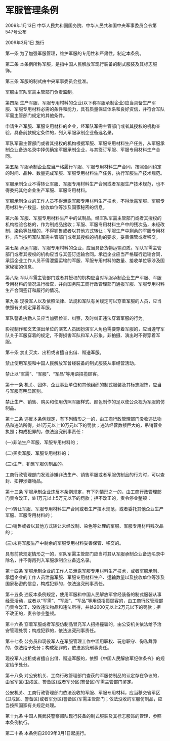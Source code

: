 # 军服管理条例

2009年1月13日 中华人民共和国国务院、中华人民共和国中央军事委员会令第547号公布

2009年3月1日 施行



第一条 为了加强军服管理，维护军服的专用性和严肃性，制定本条例。

第二条 本条例所称军服，是指中国人民解放军现行装备的制式服装及其标志服饰。

第三条 军服的制式由中央军事委员会批准。

军服由军队军需主管部门负责监制。

第四条 生产军服、军服专用材料的企业(以下称军服承制企业)应当具备生产军服、军服专用材料必需的条件和能力，具有质量保证体系和良好资信，并符合军队军需主管部门规定的其他条件。

申请生产军服、军服专用材料的企业，经军队军需主管部门或者其授权的机构查验，具备前款规定条件的，列入军服承制企业备选名录。

军队军需主管部门或者其授权的机构根据军服、军服专用材料生产任务，从军服承制企业备选名录中择优确定军服承制企业，与其签订军服、军服专用材料生产合同。

第五条 军服承制企业应当严格履行军服、军服专用材料生产合同，按照合同约定的时间、品种、数量完成军服、军服专用材料生产任务，执行军服生产技术规范。

军服承制企业不得转让军服、军服专用材料生产合同或者军服生产技术规范，也不得委托其他企业生产军服、军服专用材料。

军服承制企业的工作人员不得泄露军服专用材料生产技术，不得泄露军服、军服专用材料生产数量、接收单位等涉及国家秘密的信息。

第六条 军服、军服专用材料生产中的试制品，经军队军需主管部门或者其授权的机构检验合格的，作为制成品接收；军服、军服专用材料生产中的残次品，未经改制、染色等处理的，不得销售或者以其他方式转让；军服生产中剩余的军服专用材料，应当按照军队军需主管部门或者其授权的机构的要求，妥善保管或者移交。

第七条 承运军服、军服专用材料的企业，应当具备货物运输资质。军队军需主管部门或者其授权的机构应当与其签订运输合同。承运企业应当严格履行运输合同，承运企业工作人员不得泄露运输的军服、军服专用材料的数量、接收单位等涉及国家秘密的信息。

第八条 军队军需主管部门或者其授权的机构应当对军服承制企业生产军服、军服专用材料的情况进行检查，并向国务院工商行政管理部门通报军服、军服专用材料生产合同签订和履行的情况。

第九条 现役军人以及依照法律、法规和军队有关规定可以穿着军服的人员，应当依照有关规定穿着军服。

军队警备执勤人员应当加强检查、纠察，及时纠正违法穿着军服的行为。

影视制作和文艺演出单位的演艺人员因扮演军人角色需要穿着军服的，应当遵守军队关于军服穿着的规定，不得损害军队和军人形象。非拍摄、演出时不得穿着军服。

第十条 禁止买卖、出租或者擅自出借、赠送军服。

禁止使用军服和中国人民解放军曾经装备的制式服装从事经营活动。

禁止以“军需”、“军服”、“军品”等用语招揽顾客。

第十一条 机关、团体、企业事业单位和其他组织的制式服装及其标志服饰，应当与军服有明显区别。

禁止生产、销售、购买和使用仿照军服样式、颜色制作的足以使公众视为军服的仿制品。

第十二条 违反本条例规定，有下列情形之一的，由工商行政管理部门没收违法物品和违法所得，处1万元以上10万元以下的罚款；违法经营数额巨大的，吊销营业执照；构成犯罪的，依法追究刑事责任：

(一)非法生产军服、军服专用材料的；

(二)买卖军服、军服专用材料的；

(三)生产、销售军服仿制品的。

工商行政管理部门发现涉嫌非法生产、销售军服或者军服仿制品的行为时，可以查封、扣押涉嫌物品。

第十三条 军服承制企业违反本条例规定，有下列情形之一的，由工商行政管理部门责令改正，处1万元以上5万元以下的罚款；拒不改正的，责令停业整顿：

(一)转让军服、军服专用材料生产合同或者生产技术规范，或者委托其他企业生产军服、军服专用材料的；

(二)销售或者以其他方式转让未经改制、染色等处理的军服、军服专用材料残次品的；

(三)未将军服生产中剩余的军服专用材料妥善保管、移交的。

具有前款规定情形之一的，军队军需主管部门应当将其从军服承制企业备选名录中除名，并不得再列入军服承制企业备选名录。

第十四条 军服承制企业的工作人员泄露军服专用材料生产技术，或者军服承制、承运企业的工作人员泄露军服、军服专用材料生产、运输数量以及接收单位等涉及国家秘密的信息，构成犯罪的，依法追究刑事责任。

第十五条 违反本条例规定，使用军服和中国人民解放军曾经装备的制式服装从事经营活动，或者以“军需”、“军服”、“军品”等用语招揽顾客的，由工商行政管理部门责令改正，没收违法物品和违法所得，并处2000元以上2万元以下的罚款；拒不改正的，责令停业整顿。

第十六条 穿着军服或者军服仿制品冒充军人招摇撞骗的，由公安机关依法给予治安管理处罚；构成犯罪的，依法追究刑事责任。

第十七条 公务员和现役军人在军服管理工作中滥用职权、玩忽职守、徇私舞弊的，依法给予处分；构成犯罪的，依法追究刑事责任。

现役军人出租或者擅自出借、赠送军服的，依照《中国人民解放军纪律条令》的规定给予处分。

第十八条 对公安机关、工商行政管理部门查获的军服仿制品的认定存在争议的，由省军区(卫戍区、警备区)或者军分区(警备区)军需主管部门鉴定。

公安机关、工商行政管理部门依法没收的军服、军服专用材料，应当移交省军区(卫戍区、警备区)或者军分区(警备区)军需主管部门；依法没收的军服仿制品，应当按照国家有关规定处理。

第十九条 中国人民武装警察部队现行装备的制式服装及其标志服饰的管理，参照本条例执行。

第二十条 本条例自2009年3月1日起施行。